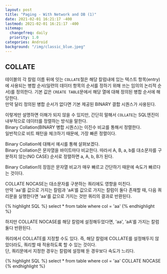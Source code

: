 ```yaml
---
layout: post
title: "Paging - With Network and DB (1)"
date: 2021-02-01 16:21:17 -400
lastmod: 2021-02-01 16:21:17 -400
sitemap:
  changefreq: daily
  priority: 1.0
categories: Android
background: "/img/classic_blue.jpeg"
---
```


## COLLATE
테이블의 각 칼럼 이름 뒤에 잇는 `COLLATE`절은 해당 칼럼내에 있는 텍스트 항목(entry)에 사용되는 병합 순서(일련의 데이터 항목의 순서를 정하기 위해 쓰는 임의의 논리적 순서)를 정의한다.
기본 값은 `CREATE TABLE`문에서 해당 열에 대해 정의된 병합 순서에 해당한다.  
만약 달리 정의된 병합 순서가 없다면 기본 제공된 BINARY 결합 시퀀스가 사용된다.  

이렇게만 설명하면 이해가 되지 않을 수 있지만, 간단히 말해서 `COLLATE`는 SQL엔진이 내부적으로 데이터를 정렬하는 방식을 말한다.  
Binary Collation(BINARY 병합 시퀀스)는 이진수 비교를 통해서 정렬한다.  
일반적으로 비트 패턴을 체크하기 때문에, 가장 빠른 정렬이다.

Binary Collation에 대해서 예시를 통해 살펴보겠다.  
Binary Collation은 문자열을 바이트마다 비교한다. 따라서 A, B, a, b를 대소문자를 구분하지 않는(NO CASE) 순서로 정렬하면 a, A, b, B가 된다.  

Binary Collation의 장점은 문자열 비교가 매우 빠르고 간단하기 때문에 속도가 빠르다는 것이다.  

COLLATE NOCASE는 대소문자를 구분하는 쿼리에도 영향을 미친다.  
만약 'aa'를 값으로 가지는 칼럼과 'aA'를 값으로 가지는 칼럼이 둘다 존재할 때, 다음 쿼리문을 실행한다면 'aa'를 값으로 가지는 것만 쿼리의 결과로 반환된다.
  
{% highlight SQL %}
select * from table where col = 'aa'
{% endhighlight %}

하지만 COLLATE NOCASE를 해당 칼럼에 설정해두었다면, 'aa', 'aA'를 가지는 칼럼 둘다 반환된다.  

쿼리에서 COLLATE를 지정할 수도 있다. 즉, 해당 칼럼에 COLLATE를 설정해두지 않았더라도, 쿼리할 때 적용하도록 할 수 있는 것이다.  
단, 쿼리문에서 지정한 경우는 칼럼에 설정해 둔 경우보다 속도가 느리다.

{% highlight SQL %}
select * from table where col = 'aa' COLLATE NOCASE
{% endhighlight %}

   
  

 